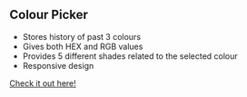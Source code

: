 ## Colour Picker  

- Stores history of past 3 colours  
- Gives both HEX and RGB values  
- Provides 5 different shades related to the selected colour  
- Responsive design  

[Check it out here!](https://3colourpicker3.netlify.app/)
